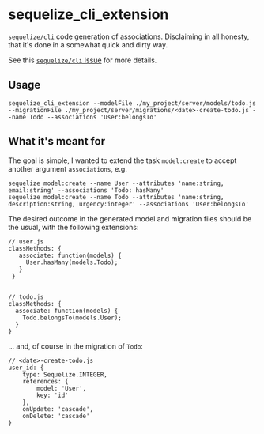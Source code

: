 # sequelize_cli_extension

`sequelize/cli` code generation of associations. Disclaiming in all honesty, that it's done in a somewhat quick and dirty way.

See this [`sequelize/cli` Issue](https://github.com/sequelize/cli/issues/435) for more details.

## Usage

    sequelize_cli_extension --modelFile ./my_project/server/models/todo.js --migrationFile ./my_project/server/migrations/<date>-create-todo.js --name Todo --associations 'User:belongsTo'

## What it's meant for

The goal is simple, I wanted to extend the task `model:create`  to accept another argument `associations`, e.g. 
    
    sequelize model:create --name User --attributes 'name:string, email:string' --associations 'Todo: hasMany'
    sequelize model:create --name Todo --attributes 'name:string, description:string, urgency:integer' --associations 'User:belongsTo'

The desired outcome in the generated model and migration files should be the usual, with the following extensions:

    // user.js
    classMethods: {
       associate: function(models) {
         User.hasMany(models.Todo);
       }
     }


    // todo.js
    classMethods: {
      associate: function(models) {
        Todo.belongsTo(models.User);
      }
    }

... and, of course in the migration of `Todo`:

    // <date>-create-todo.js
    user_id: {
        type: Sequelize.INTEGER,
        references: {
            model: 'User',
            key: 'id'
        },
        onUpdate: 'cascade',
        onDelete: 'cascade'
    }
